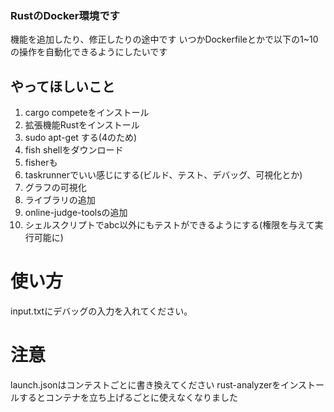 ### RustのDocker環境です
機能を追加したり、修正したりの途中です
いつかDockerfileとかで以下の1~10の操作を自動化できるようにしたいです

## やってほしいこと
1. cargo competeをインストール
2. 拡張機能Rustをインストール
3. sudo apt-get する(4のため)
4. fish shellをダウンロード
5. fisherも
6. taskrunnerでいい感じにする(ビルド、テスト、デバッグ、可視化とか)
7. グラフの可視化
8. ライブラリの追加
9. online-judge-toolsの追加
10. シェルスクリプトでabc以外にもテストができるようにする(権限を与えて実行可能に)

# 使い方
input.txtにデバッグの入力を入れてください。

# 注意
launch.jsonはコンテストごとに書き換えてください
rust-analyzerをインストールするとコンテナを立ち上げるごとに使えなくなりました
